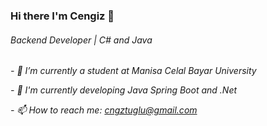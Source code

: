 ### Hi there I'm Cengiz 👋
###### Backend Developer | C# and Java
*- 🔭 I’m currently a student  at Manisa Celal Bayar University*

*- 🌱 I'm currently developing Java Spring Boot and .Net*

*- 📫 How to reach me: cngztuglu@gmail.com*

<!--
**cengiztuglu/cengiztuglu** is a ✨ _special_ ✨ repository because its `README.md` (this file) appears on your GitHub profile.

Here are some ideas to get you started:



- 👯 I’m looking to collaborate on ...
- 🤔 I’m looking for help with ...
- 💬 Ask me about ...
- 📫 How to reach me: ...
- 😄 Pronouns: ...
- ⚡ Fun fact: ...
-->
